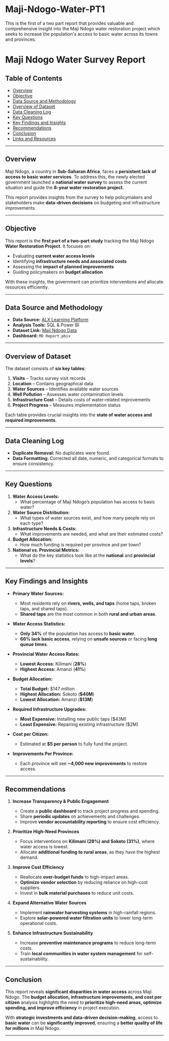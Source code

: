 # Maji-Ndogo-Water-PT1
This is the first of a two part report that provides valuable and comprehensive insight into the Maji Ndogo water restoration project which seeks to increase the population's access to basic water across its towns and provinces.
# Maji Ndogo Water Survey Report

## Table of Contents
- [Overview](#overview)
- [Objective](#objective)
- [Data Source and Methodology](#data-source-and-methodology)
- [Overview of Dataset](#overview-of-dataset)
- [Data Cleaning Log](#data-cleaning-log)
- [Key Questions](#key-questions)
- [Key Findings and Insights](#key-findings-and-insights)
- [Recommendations](#recommendations)
- [Conclusion](#conclusion)
- [Links and Resources](#links-and-resources)

---

## Overview
Maji Ndogo, a country in **Sub-Saharan Africa**, faces a **persistent lack of access to basic water services**. To address this, the newly elected government launched a **national water survey** to assess the current situation and guide the **8-year water restoration project**.  

This report provides insights from the survey to help policymakers and stakeholders make **data-driven decisions** on budgeting and infrastructure improvements.

---

## Objective
This report is the **first part of a two-part study** tracking the Maji Ndogo **Water Restoration Project**. It focuses on:  
- Evaluating **current water access levels**  
- Identifying **infrastructure needs and associated costs**  
- Assessing the **impact of planned improvements**  
- Guiding policymakers on **budget allocation**  

With these insights, the government can prioritize interventions and allocate resources efficiently.

---

## Data Source and Methodology
- **Data Source:** [ALX Learning Platform](https://alx-learn.explore.ai/student/dashboard)  
- **Analysis Tools:** SQL & Power BI  
- **Dataset Link:** [Maji Ndogo Data](https://docs.google.com/spreadsheets/d/1LBhcuzFUF1UOwOYPKb24vchiYKNLY60C8Exikg5bwU8/edit?usp=sharing)  
- **Dashboard:** `MD Report.pbix`  

---

## Overview of Dataset
The dataset consists of **six key tables**:  
1. **Visits** – Tracks survey visit records  
2. **Location** – Contains geographical data  
3. **Water Sources** – Identifies available water sources  
4. **Well Pollution** – Assesses water contamination levels  
5. **Infrastructure Cost** – Details costs of water-related improvements  
6. **Project Progress** – Measures implementation status  

Each table provides crucial insights into the **state of water access and required improvements**.

---

## Data Cleaning Log
- **Duplicate Removal:** No duplicates were found.  
- **Data Formatting:** Corrected all date, numeric, and categorical formats to ensure consistency.  

---

## Key Questions
1. **Water Access Levels:**  
   - What percentage of Maji Ndogo’s population has access to basic water?  
2. **Water Source Distribution:**  
   - What types of water sources exist, and how many people rely on each type?  
3. **Infrastructure Needs & Costs:**  
   - What improvements are needed, and what are their estimated costs?  
4. **Budget Allocation:**  
   - How much funding is required per province and per town?  
5. **National vs. Provincial Metrics:**  
   - What do the key statistics look like at the **national** and **provincial levels**?  

---

## Key Findings and Insights
- **Primary Water Sources:**  
  - Most residents rely on **rivers, wells, and taps** (home taps, broken taps, and shared taps).  
  - **Shared taps** are the most common in both **rural and urban areas**.  

- **Water Access Statistics:**  
  - **Only 34%** of the population has access to **basic water**.  
  - **66% lack basic access**, relying on **unsafe sources** or facing **long queue times**.  

- **Provincial Water Access Rates:**  
  - **Lowest Access:** Kilimani (**28%**)  
  - **Highest Access:** Amanzi (**41%**)  

- **Budget Allocation:**  
  - **Total Budget:** $147 million  
  - **Highest Allocation:** Sokoto (**$40M**)  
  - **Lowest Allocation:** Amanzi (**$13M**)  

- **Required Infrastructure Upgrades:**  
  - **Most Expensive:** Installing new public taps ($43M)  
  - **Least Expensive:** Repairing existing infrastructure ($2M)  

- **Cost per Citizen:**  
  - Estimated at **$5 per person** to fully fund the project.  

- **Improvements Per Province:**  
  - Each province will see **~4,000 new improvements** to restore access.  

---

## Recommendations
1. **Increase Transparency & Public Engagement**  
   - Create a **public dashboard** to track project progress and spending.  
   - Share **periodic updates** on achievements and challenges.  
   - Improve **vendor accountability reporting** to ensure cost efficiency.  

2. **Prioritize High-Need Provinces**  
   - Focus interventions on **Kilimani (28%) and Sokoto (31%)**, where water access is lowest.  
   - Allocate **additional funding to rural areas**, as they have the highest demand.  

3. **Improve Cost Efficiency**  
   - Reallocate **over-budget funds** to high-impact areas.  
   - **Optimize vendor selection** by reducing reliance on high-cost suppliers.  
   - Invest in **bulk material purchases** to reduce unit costs.  

4. **Expand Alternative Water Sources**  
   - Implement **rainwater harvesting systems** in high-rainfall regions.  
   - Explore **solar-powered water filtration units** to lower long-term operational costs.  

5. **Enhance Infrastructure Sustainability**  
   - Increase **preventive maintenance programs** to reduce long-term costs.  
   - Train **local communities in water system management** for self-sustainability.  

---

## Conclusion
This report reveals **significant disparities in water access** across Maji Ndogo. The **budget allocation, infrastructure improvements, and cost per citizen** analysis highlights the need to **prioritize high-need areas, optimize spending, and improve efficiency** in project execution.  

With **strategic investments and data-driven decision-making**, access to **basic water** can be **significantly improved**, ensuring a **better quality of life for millions** in Maji Ndogo.  

---
